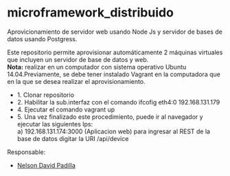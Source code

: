 # microframework_distribuido

Aprovicionamiento de servidor web usando Node Js y servidor de bases de datos usando Postgress. <br>

Este repositorio permite aprovisionar automáticamente 2 máquinas virtuales que incluyen un servidor de base de datos y web. <br>
<b>Nota:</b> realizar en un computador con sistema operativo Ubuntu 14.04.Previamente, se debe tener instalado Vagrant en la computadora que en la que se desea realizar el aprovisionamiento. <br>
<ul>
<li>1. Clonar repositorio </li>
<li>2. Habilitar la sub.interfaz con el comando ifcofig eth4:0 192.168.131.179 </li>
<li>4. Ejecutar el comando vagrant up </li>
<li>5. Una vez finalizado este procedimiento, puede ir al navegador y ejecutar las siguientes Ips: </li>
a) 192.168.131.174:3000 (Aplicacion web) 
para ingresar al REST de la base de datos digitar la URI /api/device
</ul>

Responsable:
<ul><li><a href="https://co.linkedin.com/in/phndavid">Nelson David Padilla</a></li></ul>
